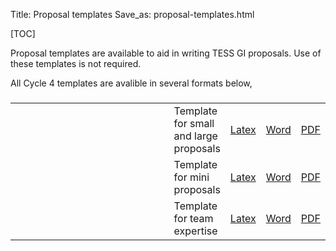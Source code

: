 Title: Proposal templates
Save_as: proposal-templates.html

[TOC]

Proposal templates are available to aid in writing TESS GI proposals. Use of these templates is not required. 

All Cycle 4 templates are avalible in several formats below,

###
<table class="table table-striped table-hover" style="max-width:55em;">

<tr>
    <td style="width: 15em;">
    <td>Template for small and large proposals</td>
    <td><a href="docs/proposal-templates/tessgi_smalllarge_template_cycle4.tex" download>Latex</a></td>
    <td><a href="docs/proposal-templates/tessgi_smalllarge_template_cycle4.docx" download>Word</a></td>
    <td><a href="docs/proposal-templates/tessgi_smalllarge_template_cycle4.pdf" download>PDF</a></td>
    </tr>

<tr>
    <td style="width: 15em;">
    <td>Template for mini proposals</td>
    <td><a href="docs/proposal-templates/tessgi_mini_template_cycle4.tex" download>Latex</a></td>
    <td><a href="docs/proposal-templates/tessgi_mini_template_cycle4.docx" download>Word</a></td>
    <td><a href="docs/proposal-templates/tessgi_mini_template_cycle4.pdf" download>PDF</a></td>
    </tr>

<tr>
    <td style="width: 15em;">
    <td>Template for team expertise</td>
    <td><a href="docs/proposal-templates/tessgi_teamexpertise_template_cycle4.tex" download>Latex</a></td>
    <td><a href="docs/proposal-templates/tessgi_teamexpertise_template_cycle4.docx" download>Word</a></td>
    <td><a href="docs/proposal-templates/tessgi_teamexpertise_template_cycle4.pdf" download>PDF</a></td>
    </tr>

</table>


